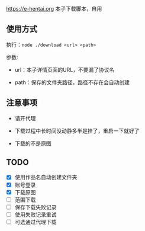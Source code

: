 <https://e-hentai.org> 本子下载脚本，自用

## 使用方式

执行：`node ./download <url> <path>`

参数:

- url：本子详情页面的URL，不要漏了协议名

- path：保存的文件夹路径，路径不存在会自动创建

## 注意事项

- 请开代理

- 下载过程中长时间没动静多半是挂了，重启一下就好了

- 下载的不是原图

## TODO

- [x] 使用作品名自动创建文件夹
- [x] 账号登录
- [x] 下载原图
- [ ] 范围下载
- [ ] 保存下载失败记录
- [ ] 使用失败记录重试
- [ ] 可选通过代理下载